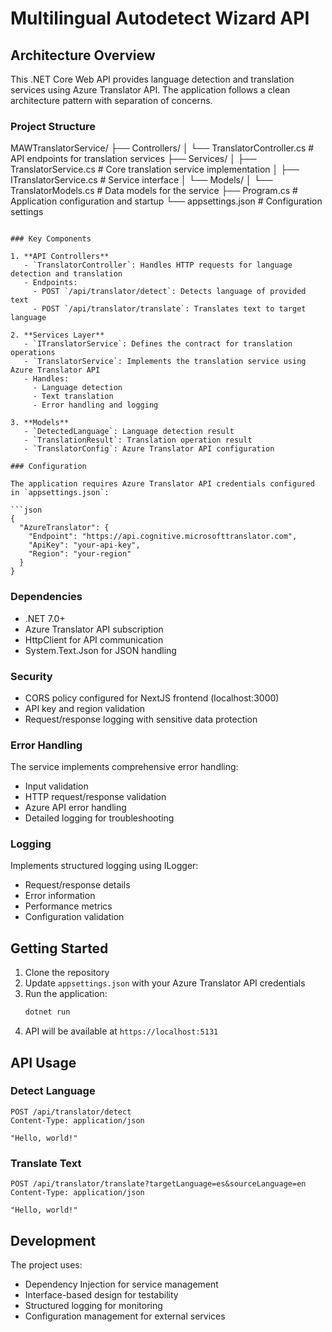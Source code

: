 # Multilingual Autodetect Wizard API

## Architecture Overview

This .NET Core Web API provides language detection and translation services using Azure Translator API. The application follows a clean architecture pattern with separation of concerns.

### Project Structure 

MAWTranslatorService/
├── Controllers/
│ └── TranslatorController.cs # API endpoints for translation services
├── Services/
│ ├── TranslatorService.cs # Core translation service implementation
│ ├── ITranslatorService.cs # Service interface
│ └── Models/
│ └── TranslatorModels.cs # Data models for the service
├── Program.cs # Application configuration and startup
└── appsettings.json # Configuration settings
```

### Key Components

1. **API Controllers**
   - `TranslatorController`: Handles HTTP requests for language detection and translation
   - Endpoints:
     - POST `/api/translator/detect`: Detects language of provided text
     - POST `/api/translator/translate`: Translates text to target language

2. **Services Layer**
   - `ITranslatorService`: Defines the contract for translation operations
   - `TranslatorService`: Implements the translation service using Azure Translator API
   - Handles:
     - Language detection
     - Text translation
     - Error handling and logging

3. **Models**
   - `DetectedLanguage`: Language detection result
   - `TranslationResult`: Translation operation result
   - `TranslatorConfig`: Azure Translator API configuration

### Configuration

The application requires Azure Translator API credentials configured in `appsettings.json`:

```json
{
  "AzureTranslator": {
    "Endpoint": "https://api.cognitive.microsofttranslator.com",
    "ApiKey": "your-api-key",
    "Region": "your-region"
  }
}
```

### Dependencies

- .NET 7.0+
- Azure Translator API subscription
- HttpClient for API communication
- System.Text.Json for JSON handling

### Security

- CORS policy configured for NextJS frontend (localhost:3000)
- API key and region validation
- Request/response logging with sensitive data protection

### Error Handling

The service implements comprehensive error handling:
- Input validation
- HTTP request/response validation
- Azure API error handling
- Detailed logging for troubleshooting

### Logging

Implements structured logging using ILogger:
- Request/response details
- Error information
- Performance metrics
- Configuration validation

## Getting Started

1. Clone the repository
2. Update `appsettings.json` with your Azure Translator API credentials
3. Run the application:
   ```bash
   dotnet run
   ```
4. API will be available at `https://localhost:5131`

## API Usage

### Detect Language
```http
POST /api/translator/detect
Content-Type: application/json

"Hello, world!"
```

### Translate Text
```http
POST /api/translator/translate?targetLanguage=es&sourceLanguage=en
Content-Type: application/json

"Hello, world!"
```

## Development

The project uses:
- Dependency Injection for service management
- Interface-based design for testability
- Structured logging for monitoring
- Configuration management for external services